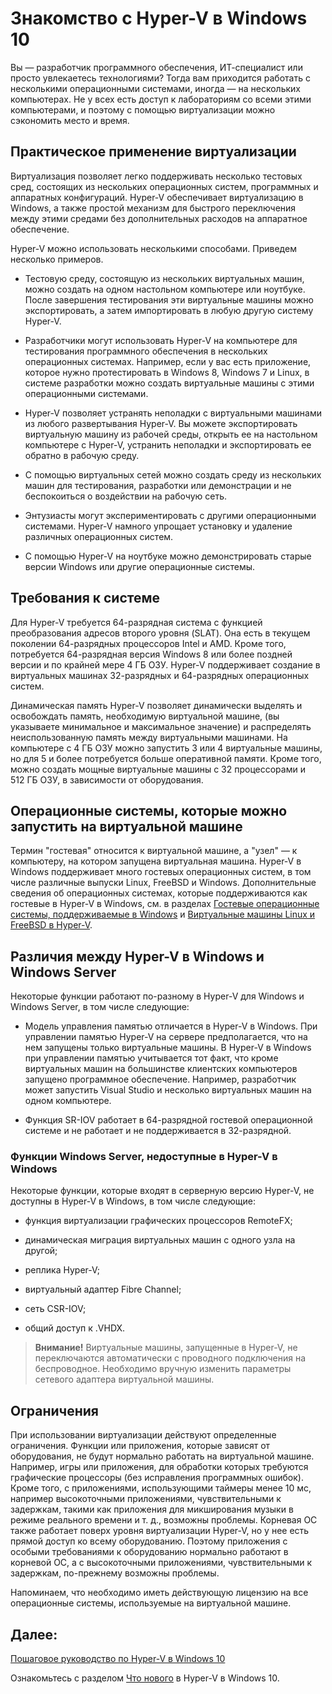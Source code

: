 # Знакомство с Hyper-V в Windows 10

Вы — разработчик программного обеспечения, ИТ-специалист или просто увлекаетесь технологиями? Тогда вам приходится работать с несколькими операционными системами, иногда — на нескольких компьютерах. Не у всех есть доступ к лабораториям со всеми этими компьютерами, и поэтому с помощью виртуализации можно сэкономить место и время.

## Практическое применение виртуализации

Виртуализация позволяет легко поддерживать несколько тестовых сред, состоящих из нескольких операционных систем, программных и аппаратных конфигураций. Hyper-V обеспечивает виртуализацию в Windows, а также простой механизм для быстрого переключения между этими средами без дополнительных расходов на аппаратное обеспечение.

Hyper-V можно использовать несколькими способами. Приведем несколько примеров.
- Тестовую среду, состоящую из нескольких виртуальных машин, можно создать на одном настольном компьютере или ноутбуке. После завершения тестирования эти виртуальные машины можно экспортировать, а затем импортировать в любую другую систему Hyper-V.

- Разработчики могут использовать Hyper-V на компьютере для тестирования программного обеспечения в нескольких операционных системах. Например, если у вас есть приложение, которое нужно протестировать в Windows 8, Windows 7 и Linux, в системе разработки можно создать виртуальные машины с этими операционными системами.

- Hyper-V позволяет устранять неполадки с виртуальными машинами из любого развертывания Hyper-V. Вы можете экспортировать виртуальную машину из рабочей среды, открыть ее на настольном компьютере с Hyper-V, устранить неполадки и экспортировать ее обратно в рабочую среду.

- С помощью виртуальных сетей можно создать среду из нескольких машин для тестирования, разработки или демонстрации и не беспокоиться о воздействии на рабочую сеть.

- Энтузиасты могут экспериментировать с другими операционными системами. Hyper-V намного упрощает установку и удаление различных операционных систем.

- С помощью Hyper-V на ноутбуке можно демонстрировать старые версии Windows или другие операционные системы.


## Требования к системе

Для Hyper-V требуется 64-разрядная система с функцией преобразования адресов второго уровня (SLAT). Она есть в текущем поколении 64-разрядных процессоров Intel и AMD. Кроме того, потребуется 64-разрядная версия Windows 8 или более поздней версии и по крайней мере 4 ГБ ОЗУ. Hyper-V поддерживает создание в виртуальных машинах 32-разрядных и 64-разрядных операционных систем.

Динамическая память Hyper-V позволяет динамически выделять и освобождать память, необходимую виртуальной машине, (вы указываете минимальное и максимальное значение) и распределять неиспользованную память между виртуальными машинами. На компьютере с 4 ГБ ОЗУ можно запустить 3 или 4 виртуальные машины, но для 5 и более потребуется больше оперативной памяти. Кроме того, можно создать мощные виртуальные машины с 32 процессорами и 512 ГБ ОЗУ, в зависимости от оборудования.

## Операционные системы, которые можно запустить на виртуальной машине

Термин "гостевая" относится к виртуальной машине, а "узел" — к компьютеру, на котором запущена виртуальная машина. Hyper-V в Windows поддерживает много гостевых операционных систем, в том числе различные выпуски Linux, FreeBSD и Windows. Дополнительные сведения об операционных системах, которые поддерживаются как гостевые в Hyper-V в Windows, см. в разделах [Гостевые операционные системы, поддерживаемые в Windows](supported_guest_os.md) и [Виртуальные машины Linux и FreeBSD в Hyper-V](https://technet.microsoft.com/library/dn531030.aspx).


## Различия между Hyper-V в Windows и Windows Server

Некоторые функции работают по-разному в Hyper-V для Windows и Windows Server, в том числе следующие:

- Модель управления памятью отличается в Hyper-V в Windows. При управлении памятью Hyper-V на сервере предполагается, что на нем запущены только виртуальные машины. В Hyper-V в Windows при управлении памятью учитывается тот факт, что кроме виртуальных машин на большинстве клиентских компьютеров запущено программное обеспечение. Например, разработчик может запустить Visual Studio и несколько виртуальных машин на одном компьютере.

- Функция SR-IOV работает в 64-разрядной гостевой операционной системе и не работает и не поддерживается в 32-разрядной.


### Функции Windows Server, недоступные в Hyper-V в Windows

Некоторые функции, которые входят в серверную версию Hyper-V, не доступны в Hyper-V в Windows, в том числе следующие:

- функция виртуализации графических процессоров RemoteFX;

- динамическая миграция виртуальных машин с одного узла на другой;

- реплика Hyper-V;

- виртуальный адаптер Fibre Channel;

- сеть СSR-IOV;

- общий доступ к .VHDX.


> **Внимание!** Виртуальные машины, запущенные в Hyper-V, не переключаются автоматически с проводного подключения на беспроводное. Необходимо вручную изменить параметры сетевого адаптера виртуальной машины.

## Ограничения

При использовании виртуализации действуют определенные ограничения. Функции или приложения, которые зависят от оборудования, не будут нормально работать на виртуальной машине. Например, игры или приложения, для обработки которых требуются графические процессоры (без исправления программных ошибок). Кроме того, с приложениями, использующими таймеры менее 10 мс, например высокоточными приложениями, чувствительными к задержкам, такими как приложения для микширования музыки в режиме реального времени и т. д., возможны проблемы. Корневая ОС также работает поверх уровня виртуализации Hyper-V, но у нее есть прямой доступ ко всему оборудованию. Поэтому приложения с особыми требованиями к оборудованию нормально работают в корневой ОС, а с высокоточными приложениями, чувствительными к задержкам, по-прежнему возможны проблемы.

Напоминаем, что необходимо иметь действующую лицензию на все операционные системы, используемые на виртуальной машине.

## Далее:

[Пошаговое руководство по Hyper-V в Windows 10](..\quick_start\walkthrough.md)

Ознакомьтесь с разделом [Что нового](whats_new.md) в Hyper-V в Windows 10.





